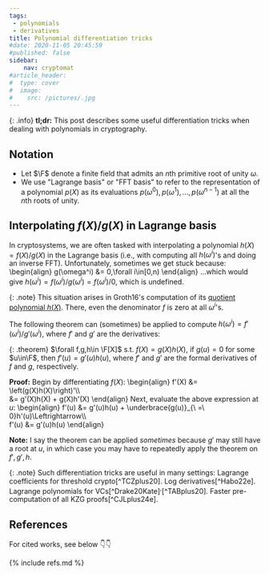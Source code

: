 ```yaml
---
tags:
 - polynomials
 - derivatives
title: Polynomial differentiation tricks
#date: 2020-11-05 20:45:59
#published: false
sidebar:
    nav: cryptomat
#article_header:
#  type: cover
#  image:
#    src: /pictures/.jpg
---
```


{: .info}
**tl;dr:** This post describes some useful differentiation tricks when dealing with polynomials in cryptography.

<!--more-->

<!-- Here you can define LaTeX macros -->
<div style="display: none;">$
$</div> <!-- $ -->

## Notation

 - Let $\F$ denote a finite field that admits an $n$th primitive root of unity $\omega$.
 - We use "Lagrange basis" or "FFT basis" to refer to the representation of a polynomial $p(X)$ as its evaluations $p(\omega^0),p(\omega^1),\ldots,p(\omega^{n-1})$ at all the $n$th roots of unity.

## Interpolating $f(X)/g(X)$ in Lagrange basis

In cryptosystems, we are often tasked with interpolating a polynomial $h(X) = f(X)/g(X)$ in the Lagrange basis (i.e., with computing all $h(\omega^i)$'s and doing an inverse FFT).
Unfortunately, sometimes we get stuck because: 
\begin{align}
g(\omega^i) &= 0,\forall i\in[0,n)
\end{align}
...which would give $h(\omega^i) = f(\omega^i) / g(\omega^i) = f(\omega^i)/0$, which is undefined.

{: .note}
This situation arises in Groth16's computation of its [quotient polynomial $h(X)$](/groth16#computing-hx). There, even the denominator $f$ is zero at all $\omega^i$'s.

The following theorem can (sometimes) be applied to compute $h(\omega^i) = f'(\omega^i)/g'(\omega^i)$, where $f'$ and $g'$ are the derivatives:

{: .theorem}
$\forall f,g,h\in \F[X]$ s.t. $f(X) = g(X)h(X)$, if $g(u) = 0$ for some $u\in\F$, then $f'(u) = g'(u) h(u)$, where $f'$ and $g'$ are the formal derivatives of $f$ and $g$, respectively.

**Proof:**
Begin by differentiating $f(X)$:
\begin{align}
f'(X) 
    &= \left(g(X)h(X)\right)'\\\\\
    &= g'(X)h(X) + g(X)h'(X)
\end{align}
Next, evaluate the above expression at $u$:
\begin{align}
f'(u) &= g'(u)h(u) + \underbrace{g(u)}_{\ =\ 0}h'(u)\Leftrightarrow\\\\\
f'(u) &= g'(u)h(u)
\end{align}

**Note:** I say the theorem can be applied _sometimes_ because $g'$ may still have a root at $u$, in which case you may have to repeatedly apply the theorem on $f',g',h$.

{: .note}
Such differentiation tricks are useful in many settings:
Lagrange coefficients for threshold crypto[^TCZplus20].
Log derivatives[^Habo22e].
Lagrange polynomials for VCs[^Drake20Kate]$^,$[^TABplus20].
Faster pre-computation of all KZG proofs[^CJLplus24e].

## References

For cited works, see below 👇👇

{% include refs.md %}
